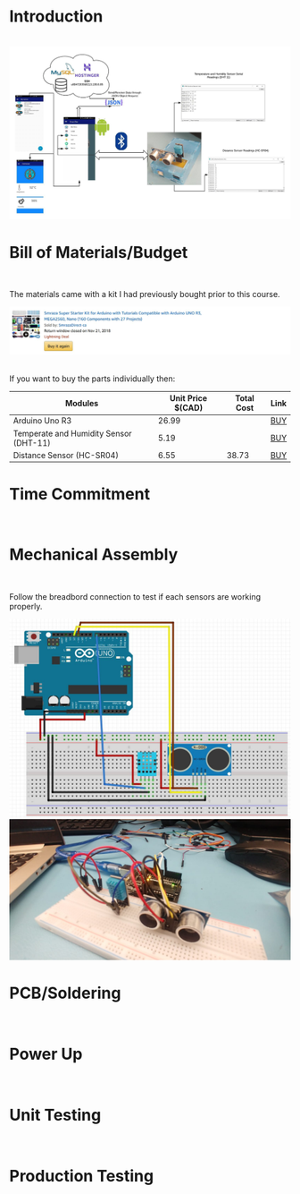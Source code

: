 <h1>Introduction</h1><br>
<img src ="ceng317_readMe_images/system_diagram.jpeg" alt="sys_diag_image"> <br>
	
<h1>Bill of Materials/Budget</h1><br>
	<!-- Bill of components here (individual or package?)-->
<p>The materials came with a kit I had previously bought prior to this course.</p>
<img src = "proof_of_purchase.JPG" alt="kit1"> <br>
<br><p>If you want to buy the parts individually then: <br>

Modules 	  | Unit Price $(CAD) | Total Cost | Link |
------------- | -------------| -------------| -------------|
Arduino Uno R3 | 26.99 | | <a href="https://www.robotshop.com/ca/en/arduino-uno-r3-usb-microcontroller.html?gclid=CjwKCAiA8qLvBRAbEiwAE_ZzPcuDfbbajj1NVcvjjOGzziY92sE-PeEQv9CsHTed9Sek-rWy40W3QBoCD2sQAvD_BwE">BUY</a>
Temperate and Humidity Sensor (DHT-11)| 5.19| | <a href="https://www.robotshop.com/ca/en/dht11-temperature-humidity-sensor-module.html">BUY</a>
Distance Sensor (HC-SR04) | 6.55 | 38.73 |  <a href="https://www.robotshop.com/ca/en/hc-sr04-ultrasonic-range-finder-osepp.html">BUY</a>

			
</p>

<h1>Time Commitment</h1><br>
	<!--Time expected to finis this?-->

<h1>Mechanical Assembly</h1><br>
<p>Follow the breadbord connection to test if each sensors are working properly.</p>
<img src="breadboard.JPG" alt="bb_image_fzz"> <br>
<img src="ceng317_week8/breadboard_connection.jpg" alt="bb_actual"> <br>




<h1>PCB/Soldering</h1><br>

<h1>Power Up</h1><br>

<h1>Unit Testing</h1><br>

<h1>Production Testing </h1><br>


